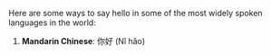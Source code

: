 Here are some ways to say hello in some of the most widely spoken languages in the world:

1. **Mandarin Chinese**: 你好 (Nǐ hǎo)
